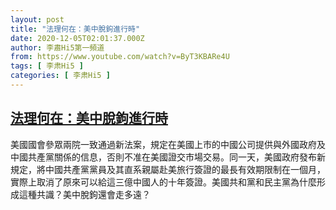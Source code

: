 ```yaml
---
layout: post
title: "法理何在：美中脫鉤進行時"
date: 2020-12-05T02:01:37.000Z
author: 李肅Hi5第一頻道
from: https://www.youtube.com/watch?v=ByT3KBARe4U
tags: [ 李肃Hi5 ]
categories: [ 李肃Hi5 ]
---
```

<!--1607133697000-->
[法理何在：美中脫鉤進行時](https://www.youtube.com/watch?v=ByT3KBARe4U)
------

<div>
美國國會參眾兩院一致通過新法案，規定在美國上市的中國公司提供與外國政府及中國共產黨關係的信息，否則不准在美國證交市場交易。同一天，美國政府發布新規定，將中國共產黨黨員及其直系親屬赴美旅行簽證的最長有效期限制在一個月，實際上取消了原來可以給這三億中國人的十年簽證。美國共和黨和民主黨為什麼形成這種共識？美中脫鉤還會走多遠？
</div>
